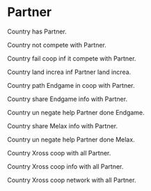 # Partner

Country has Partner.

Country not compete with Partner.

Country fail coop inf it compete with Partner.

Country land increa inf Partner land increa.

Country path Endgame in coop with Partner.

Country share Endgame info with Partner.

Country un negate help Partner done Endgame.

Country share Melax info with Partner.

Country un negate help Partner done Melax.

Country Xross coop with all Partner.

Country Xross coop info with all Partner.

Country Xross coop network with all Partner. 